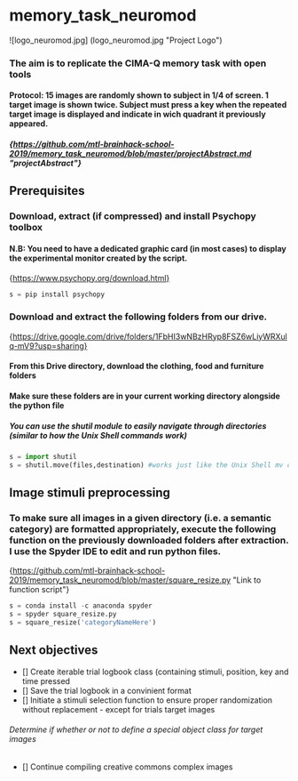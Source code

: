 # memory_task_neuromod
![logo_neuromod.jpg] (logo_neuromod.jpg "Project Logo")
### The aim is to replicate the CIMA-Q memory task with open tools
#### Protocol: 15 images are randomly shown to subject in 1/4 of screen. 1 target image is shown twice. Subject must press a key when the                  repeated target image is displayed and indicate in wich quadrant it previously appeared.
##### {https://github.com/mtl-brainhack-school-2019/memory_task_neuromod/blob/master/projectAbstract.md "projectAbstract"}
## Prerequisites
### Download, extract (if compressed) and install Psychopy toolbox
#### N.B: You need to have a dedicated graphic card (in most cases) to display the experimental monitor created by the script.
{https://www.psychopy.org/download.html}
```python
s = pip install psychopy
```
### Download and extract the following folders from our drive.
{https://drive.google.com/drive/folders/1FbHI3wNBzHRyp8FSZ6wLiyWRXulq-mV9?usp=sharing}
#### From this Drive directory, download the clothing, food and furniture folders
#### Make sure these folders are in your current working directory alongside the python file
##### You can use the shutil module to easily navigate through directories (similar to how the Unix Shell commands work)
```python
s = import shutil
s = shutil.move(files,destination) #works just like the Unix Shell mv command
```
## Image stimuli preprocessing
### To make sure all images in a given directory (i.e. a semantic category) are formatted appropriately, execute the following function on the previously downloaded folders after extraction. I use the Spyder IDE to edit and run python files.

{https://github.com/mtl-brainhack-school-2019/memory_task_neuromod/blob/master/square_resize.py "Link to function script"}
```python
s = conda install -c anaconda spyder 
s = spyder square_resize.py
s = square_resize('categoryNameHere')
```
## Next objectives
- [] Create iterable trial logbook class (containing stimuli, position, key and time pressed
- [] Save the trial logbook in a convinient format
- [] Initiate a stimuli selection function to ensure proper randomization without replacement - except for trials target images
###### Determine if whether or not to define a special object class for target images
- [] Continue compiling creative commons complex images
 

